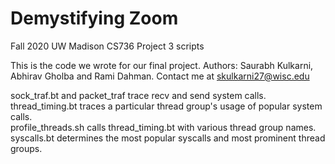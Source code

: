 # Demystifying Zoom
Fall 2020 UW Madison CS736 Project 3 scripts

This is the code we wrote for our final project. Authors: Saurabh Kulkarni, Abhirav Gholba and Rami Dahman.
Contact me at skulkarni27@wisc.edu

sock_traf.bt and packet_traf trace recv and send system calls.  
thread_timing.bt traces a particular thread group's usage of popular system calls.  
profile_threads.sh calls thread_timing.bt with various thread group names.  
syscalls.bt determines the most popular syscalls and most prominent thread groups.  
